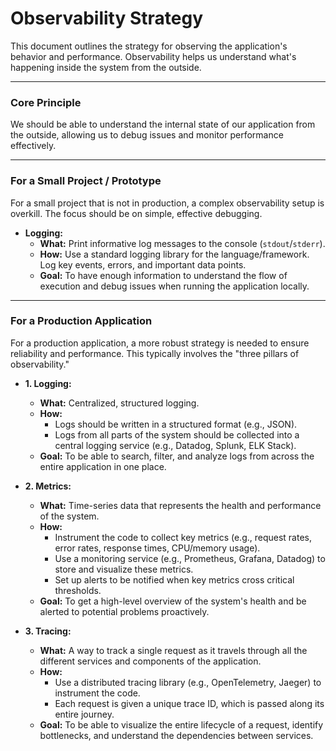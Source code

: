 # Observability Strategy

This document outlines the strategy for observing the application's behavior and performance. Observability helps us understand what's happening inside the system from the outside.

---

### Core Principle

We should be able to understand the internal state of our application from the outside, allowing us to debug issues and monitor performance effectively.

---

### For a Small Project / Prototype

For a small project that is not in production, a complex observability setup is overkill. The focus should be on simple, effective debugging.

*   **Logging:**
    *   **What:** Print informative log messages to the console (`stdout`/`stderr`).
    *   **How:** Use a standard logging library for the language/framework. Log key events, errors, and important data points.
    *   **Goal:** To have enough information to understand the flow of execution and debug issues when running the application locally.

---

### For a Production Application

For a production application, a more robust strategy is needed to ensure reliability and performance. This typically involves the "three pillars of observability."

*   **1. Logging:**
    *   **What:** Centralized, structured logging.
    *   **How:**
        *   Logs should be written in a structured format (e.g., JSON).
        *   Logs from all parts of the system should be collected into a central logging service (e.g., Datadog, Splunk, ELK Stack).
    *   **Goal:** To be able to search, filter, and analyze logs from across the entire application in one place.

*   **2. Metrics:**
    *   **What:** Time-series data that represents the health and performance of the system.
    *   **How:**
        *   Instrument the code to collect key metrics (e.g., request rates, error rates, response times, CPU/memory usage).
        *   Use a monitoring service (e.g., Prometheus, Grafana, Datadog) to store and visualize these metrics.
        *   Set up alerts to be notified when key metrics cross critical thresholds.
    *   **Goal:** To get a high-level overview of the system's health and be alerted to potential problems proactively.

*   **3. Tracing:**
    *   **What:** A way to track a single request as it travels through all the different services and components of the application.
    *   **How:**
        *   Use a distributed tracing library (e.g., OpenTelemetry, Jaeger) to instrument the code.
        *   Each request is given a unique trace ID, which is passed along its entire journey.
    *   **Goal:** To be able to visualize the entire lifecycle of a request, identify bottlenecks, and understand the dependencies between services.

